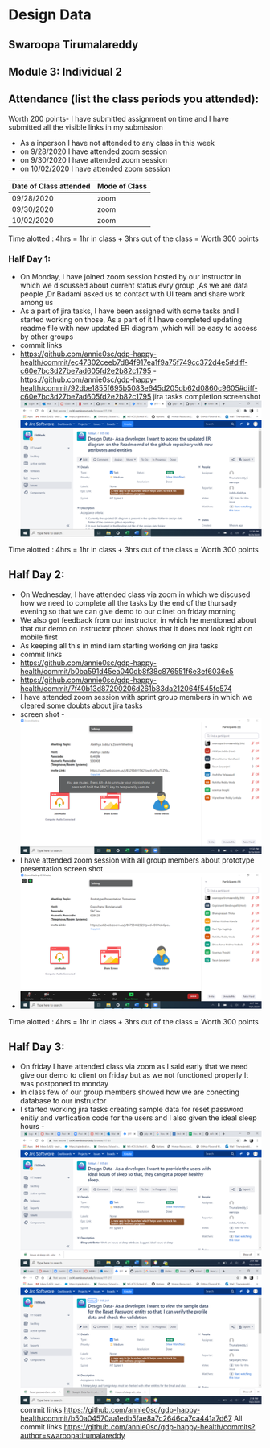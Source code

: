 # Design Data 
## Swaroopa Tirumalareddy
## Module 3: Individual 2
## Attendance (list the class periods you attended):
Worth 200 points- I have submitted assignment on time and I have submitted all the visible links in my submission 
- As a inperson I have not attended to any class in this week 
- on 9/28/2020 I have attended zoom session
- on 9/30/2020 I have attended zoom session
- on 10/02/2020 I have attended zoom session


| Date of Class attended | Mode of Class |
|------------------------|---------------|
| 09/28/2020 | zoom | 
| 09/30/2020 | zoom |
| 10/02/2020 | zoom | 

Time alotted : 4hrs = 1hr in class + 3hrs out of the class = Worth 300 points

### Half Day 1:
- On Monday, I have joined zoom session hosted by our instructor in which we discussed about current status evry group ,As we are data people ,Dr Badami asked us to contact with UI team and share work among us 
- As a part of jira tasks, I have been assigned with some tasks and I started working on those, As a part of it I have completed updating readme file with new updated ER diagram ,which will be easy to access by other groups
- commit links
- https://github.com/annie0sc/gdp-happy-health/commit/ec47302ceeb7d84f917ea1f9a75f749cc372d4e5#diff-c60e7bc3d27be7ad605fd2e2b82c1795
-https://github.com/annie0sc/gdp-happy-health/commit/92dbe1855f695b5083e645d205db62d0860c9605#diff-c60e7bc3d27be7ad605fd2e2b82c1795
jira tasks completion screenshot
![image](https://github.com/annie0sc/gdp-happy-health/blob/master/Design%20Data/Contributions/swaroopa/Screenshot%20(49).png)

Time alotted : 4hrs = 1hr in class + 3hrs out of the class = Worth 300 points

## Half Day 2:
- On Wednesday, I have attended class via zoom in which we discused how we need to complete all the tasks by the end of the thursady evening so that we can give demo to our clinet on friday morning
- We also got feedback from our instructor, in which he mentioned about that our demo on instructor phoen shows that it does not look right on mobile first
- As keeping all this in mind iam starting working on jira tasks 
- commit links 
- https://github.com/annie0sc/gdp-happy-health/commit/b0ba591d45ea040db8f38c876551f6e3ef6036e5
- https://github.com/annie0sc/gdp-happy-health/commit/7f40b13d87290206d261b83da212064f545fe574
- I have attended zoom session with sprint group members in which we cleared some doubts about jira tasks
- screen shot
-![image](https://github.com/annie0sc/gdp-happy-health/blob/master/Design%20Data/Meetings/meeting%20with%20sprint%20group%20members%2030th%20sept%20.png)
- I have attended zoom session with all group members about prototype presentation
screen shot
- ![image](https://github.com/annie0sc/gdp-happy-health/blob/master/Design%20Data/Meetings/prototype%20meeting.png)

Time alotted : 4hrs = 1hr in class + 3hrs out of the class = Worth 300 points
## Half Day 3:
- On friday I have attended class via zoom as I said early that we need give our demo to client on friday but as we not functioned properly It was postponed to monday
- In class few of our group members showed how we are conecting database to our instructor
- I started working jira tasks creating sample data for reset password enitiy and verfication code for the users and I also given the ideal sleep hours 
-![image](https://github.com/annie0sc/gdp-happy-health/blob/master/Design%20Data/Contributions/swaroopa/ideal%20sleep%20hours%20fit%2081.png)
![iamge](https://github.com/annie0sc/gdp-happy-health/blob/master/Design%20Data/Contributions/swaroopa/providing%20emial%20fit%20213%20%20%20(2).png)
commit links
https://github.com/annie0sc/gdp-happy-health/commit/b50a04570aa1edb5fae8a7c2646ca7ca441a7d67
All commit links
https://github.com/annie0sc/gdp-happy-health/commits?author=swaroopatirumalareddy
